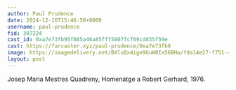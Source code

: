 ```yaml
---
author: Paul Prudence
date: 2024-12-16T15:46:58+0000
username: paul-prudence
fid: 307224
cast_id: 0xa7e73fb95f885a46a85fff5807fcf09cdd35f59e
cast: https://farcaster.xyz/paul-prudence/0xa7e73fb9
image: https://imagedelivery.net/BXluQx4ige9GuW0Ia56BHw/fda14e27-f751-4a10-3230-adfa6ffd8e00/original
layout: post
---
```


Josep Maria Mestres Quadreny,
Homenatge a Robert Gerhard, 1976.

<img src='https://imagedelivery.net/BXluQx4ige9GuW0Ia56BHw/fda14e27-f751-4a10-3230-adfa6ffd8e00/original' alt='' referrerpolicy='no-referrer'/>
